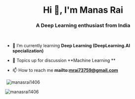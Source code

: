 <h1 align="center">Hi 👋, I'm Manas Rai</h1>
<h3 align="center">A Deep Learning enthusiast from India</h3>

[//]: # (<p align="left"> <img src="https://komarev.com/ghpvc/?username=manasrai1406&label=Profile%20views&color=0e75b6&style=flat" alt="manasrai1406" /> </p>)
<br>
- 🌱 I’m currently learning **Deep Learning (DeepLearning.AI specialization)**

- 💬 Topics up for discussion **Machine Learning **

- 📫 How to reach me **mailto:mrai73759@gmail.com**


 

<p>&nbsp;<img align="center" src="https://github-readme-stats.vercel.app/api?username=manasrai1406&show_icons=true&locale=en" alt="manasrai1406" /></p>

<p><img align="center" src="https://github-readme-streak-stats.herokuapp.com/?user=manasrai1406&" alt="manasrai1406" /></p>
